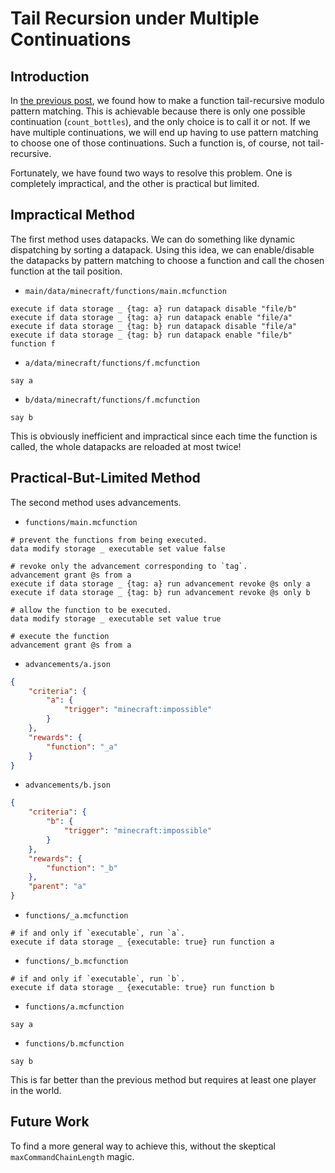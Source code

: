 # Tail Recursion under Multiple Continuations

## Introduction

In [the previous post](https://github.com/intsuc/blog/blob/main/posts/2021-08-14.md), we found how to make a function tail-recursive modulo pattern matching.
This is achievable because there is only one possible continuation (`count_bottles`), and the only choice is to call it or not.
If we have multiple continuations, we will end up having to use pattern matching to choose one of those continuations.
Such a function is, of course, not tail-recursive.

Fortunately, we have found two ways to resolve this problem.
One is completely impractical, and the other is practical but limited.

## Impractical Method

The first method uses datapacks.
We can do something like dynamic dispatching by sorting a datapack.
Using this idea, we can enable/disable the datapacks by pattern matching to choose a function and call the chosen function at the tail position.

- `main/data/minecraft/functions/main.mcfunction`
```mcfunction
execute if data storage _ {tag: a} run datapack disable "file/b"
execute if data storage _ {tag: a} run datapack enable "file/a"
execute if data storage _ {tag: b} run datapack disable "file/a"
execute if data storage _ {tag: b} run datapack enable "file/b"
function f
```
- `a/data/minecraft/functions/f.mcfunction`
```mcfunction
say a
```
- `b/data/minecraft/functions/f.mcfunction`
```mcfunction
say b
```

This is obviously inefficient and impractical since each time the function is called, the whole datapacks are reloaded at most twice!

## Practical-But-Limited Method

The second method uses advancements.

- `functions/main.mcfunction`
```mcfunction
# prevent the functions from being executed.
data modify storage _ executable set value false

# revoke only the advancement corresponding to `tag`.
advancement grant @s from a
execute if data storage _ {tag: a} run advancement revoke @s only a
execute if data storage _ {tag: b} run advancement revoke @s only b

# allow the function to be executed.
data modify storage _ executable set value true

# execute the function
advancement grant @s from a
```
- `advancements/a.json`
```json
{
    "criteria": {
        "a": {
            "trigger": "minecraft:impossible"
        }
    },
    "rewards": {
        "function": "_a"
    }
}
```
- `advancements/b.json`
```json
{
    "criteria": {
        "b": {
            "trigger": "minecraft:impossible"
        }
    },
    "rewards": {
        "function": "_b"
    },
    "parent": "a"
}
```
- `functions/_a.mcfunction`
```mcfunction
# if and only if `executable`, run `a`.
execute if data storage _ {executable: true} run function a
```
- `functions/_b.mcfunction`
```mcfunction
# if and only if `executable`, run `b`.
execute if data storage _ {executable: true} run function b
```
- `functions/a.mcfunction`
```mcfunction
say a
```
- `functions/b.mcfunction`
```mcfunction
say b
```

This is far better than the previous method but requires at least one player in the world.

## Future Work

To find a more general way to achieve this, without the skeptical `maxCommandChainLength` magic.
